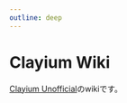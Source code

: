 ```yaml
---
outline: deep
---
```


# Clayium Wiki

[Clayium Unofficial](https://github.com/TRCDevelopers/Clayium)のwikiです。